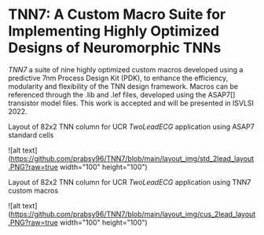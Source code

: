 # TNN7: A Custom Macro Suite for Implementing Highly Optimized Designs of Neuromorphic TNNs

_TNN7_ a suite of nine highly optimized custom macros developed using a predictive 7nm Process Design Kit (PDK), to enhance the efficiency, modularity and flexibility of the TNN design framework. Macros can be referenced through the .lib and .lef files, developed using the ASAP7[] transistor model files. This work is accepted and will be presented in ISVLSI 2022.

Layout of 82x2 TNN column for UCR _TwoLeadECG_ application using ASAP7 standard cells

![alt text](https://github.com/prabsy96/TNN7/blob/main/layout_img/std_2lead_layout.PNG?raw=true width="100" height="100")

Layout of 82x2 TNN column for UCR _TwoLeadECG_ application using TNN7 custom macros

![alt text](https://github.com/prabsy96/TNN7/blob/main/layout_img/cus_2lead_layout.PNG?raw=true width="100" height="100")


